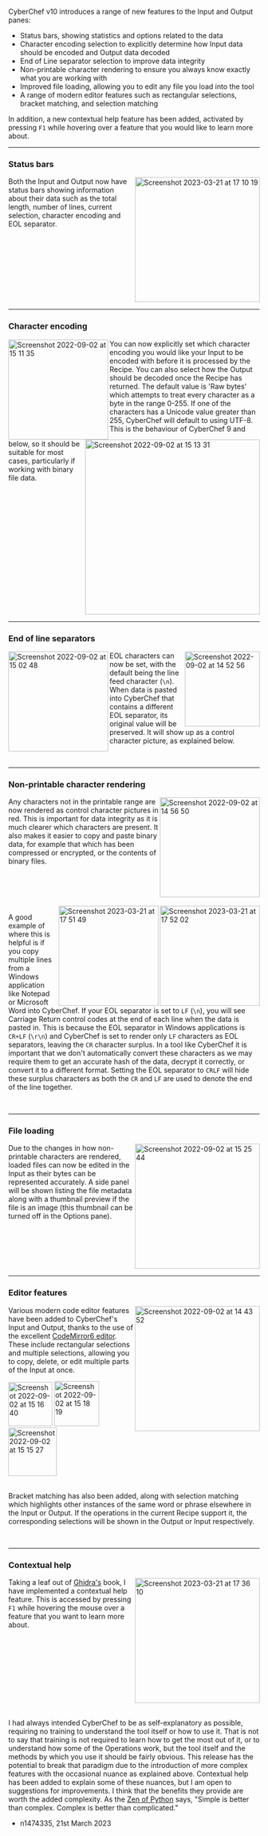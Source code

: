 CyberChef v10 introduces a range of new features to the Input and Output panes:

 - Status bars, showing statistics and options related to the data
 - Character encoding selection to explicitly determine how Input data should be encoded and Output data decoded
 - End of Line separator selection to improve data integrity
 - Non-printable character rendering to ensure you always know exactly what you are working with
 - Improved file loading, allowing you to edit any file you load into the tool
 - A range of modern editor features such as rectangular selections, bracket matching, and selection matching

In addition, a new contextual help feature has been added, activated by pressing `F1` while hovering over a feature that you would like to learn more about.

---

### Status bars

<img height="250" alt="Screenshot 2023-03-21 at 17 10 19" src="https://user-images.githubusercontent.com/22770796/226688108-40ad6ec7-8a39-4f93-8d31-19f34733f6a4.png" align="right">

Both the Input and Output now have status bars showing information about their data such as the total length, number of lines, current selection, character encoding and EOL separator.

<br clear="both"/>

---

### Character encoding

<img height="200" alt="Screenshot 2022-09-02 at 15 11 35" src="https://user-images.githubusercontent.com/22770796/226687070-468ae92f-1820-4ef7-b0b2-39f16baa130a.png" align="left">

<img height="350" alt="Screenshot 2022-09-02 at 15 13 31" src="https://user-images.githubusercontent.com/22770796/226687171-4bb06f0b-f4cd-4acf-b30f-f70395b1ab64.png" align="right">

You can now explicitly set which character encoding you would like your Input to be encoded with before it is processed by the Recipe. You can also select how the Output should be decoded once the Recipe has returned. The default value is 'Raw bytes' which attempts to treat every character as a byte in the range 0-255. If one of the characters has a Unicode value greater than 255, CyberChef will default to using UTF-8. This is the behaviour of CyberChef 9 and below, so it should be suitable for most cases, particularly if working with binary file data.

<br clear="both"/>

---


### End of line separators

<img height="200" alt="Screenshot 2022-09-02 at 15 02 48" src="https://user-images.githubusercontent.com/22770796/226687015-a594400f-a7cd-4c4c-9692-193d8e9e1797.png" align="left">

<img height="150" alt="Screenshot 2022-09-02 at 14 52 56" src="https://user-images.githubusercontent.com/22770796/226686626-23caffe4-329f-4cc0-8ca8-0ab6b351ef00.png" align="right">

EOL characters can now be set, with the default being the line feed character (`\n`). When data is pasted into CyberChef that contains a different EOL separator, its original value will be preserved. It will show up as a control character picture, as explained below.

<br clear="both"/>

---


### Non-printable character rendering

<img height="200" alt="Screenshot 2022-09-02 at 14 56 50" src="https://user-images.githubusercontent.com/22770796/226686709-0fa78064-9f40-4196-94f9-327023d54ae7.png" align="right">

Any characters not in the printable range are now rendered as control character pictures in red. This is important for data integrity as it is much clearer which characters are present. It also makes it easier to copy and paste binary data, for example that which has been compressed or encrypted, or the contents of binary files.

<br clear="both"/>
<br />

<img height="200" alt="Screenshot 2023-03-21 at 17 52 02" src="https://user-images.githubusercontent.com/22770796/226698418-bd73e785-c181-43a7-a66b-86d7c07a4614.png" align="right">
<img height="200" alt="Screenshot 2023-03-21 at 17 51 49" src="https://user-images.githubusercontent.com/22770796/226698399-10e6cf2b-8b54-4986-aae0-ef367fcdb582.png" align="right">

A good example of where this is helpful is if you copy multiple lines from a Windows application like Notepad or Microsoft Word into CyberChef. If your EOL separator is set to `LF` (`\n`), you will see Carriage Return control codes at the end of each line when the data is pasted in. This is because the EOL separator in Windows applications is `CR+LF` (`\r\n`) and CyberChef is set to render only `LF` characters as EOL separators, leaving the `CR` character surplus. In a tool like CyberChef it is important that we don't automatically convert these characters as we may require them to get an accurate hash of the data, decrypt it correctly, or convert it to a different format. Setting the EOL separator to `CRLF` will hide these surplus characters as both the `CR` and `LF` are used to denote the end of the line together.

<br clear="both"/>

---


### File loading

<img height="250" alt="Screenshot 2022-09-02 at 15 25 44" src="https://user-images.githubusercontent.com/22770796/226687325-0f11e3c4-0d28-4afd-a91f-916acfb0cd16.png" align="right">

Due to the changes in how non-printable characters are rendered, loaded files can now be edited in the Input as their bytes can be represented accurately. A side panel will be shown listing the file metadata along with a thumbnail preview if the file is an image (this thumbnail can be turned off in the Options pane).

<br clear="both"/>

---

### Editor features

<img height="250" alt="Screenshot 2022-09-02 at 14 43 52" src="https://user-images.githubusercontent.com/22770796/226686506-edb7da4e-1a35-44a6-a247-70ac6ba3845a.png" align="right">

Various modern code editor features have been added to CyberChef's Input and Output, thanks to the use of the excellent [CodeMirror6 editor](https://codemirror.net/). These include rectangular selections and multiple selections, allowing you to copy, delete, or edit multiple parts of the Input at once.


<img width="88" alt="Screenshot 2022-09-02 at 15 16 40" src="https://user-images.githubusercontent.com/22770796/226687280-a570408d-1ca2-40a2-aaf8-824f988ad5ec.png">
<img width="90" alt="Screenshot 2022-09-02 at 15 18 19" src="https://user-images.githubusercontent.com/22770796/226687290-0833be2a-f855-489b-bdf4-ab227ee6ff92.png">
<img width="97" alt="Screenshot 2022-09-02 at 15 15 27" src="https://user-images.githubusercontent.com/22770796/226687234-69f203f5-f5b0-47d3-b899-1cb931fc7cf6.png">

<br clear="left"/>
<br />

Bracket matching has also been added, along with selection matching which highlights other instances of the same word or phrase elsewhere in the Input or Output. If the operations in the current Recipe support it, the corresponding selections will be shown in the Output or Input respectively.

<br clear="both"/>

---

### Contextual help

<img height="250" alt="Screenshot 2023-03-21 at 17 36 10" src="https://user-images.githubusercontent.com/22770796/226694551-0fce18a0-8916-4ccc-afaa-aa5023f6dddb.png" align="right">

Taking a leaf out of [Ghidra's](https://github.com/NationalSecurityAgency/ghidra) book, I have implemented a contextual help feature. This is accessed by pressing `F1` while hovering the mouse over a feature that you want to learn more about.

<br clear="both"/>
<br />

I had always intended CyberChef to be as self-explanatory as possible, requiring no training to understand the tool itself or how to use it. That is not to say that training is not required to learn how to get the most out of it, or to understand how some of the Operations work, but the tool itself and the methods by which you use it should be fairly obvious. This release has the potential to break that paradigm due to the introduction of more complex features with the occasional nuance as explained above. Contextual help has been added to explain some of these nuances, but I am open to suggestions for improvements. I think that the benefits they provide are worth the added complexity. As the [Zen of Python](https://peps.python.org/pep-0020/) says, "Simple is better than complex. Complex is better than complicated."

- n1474335, 21st March 2023